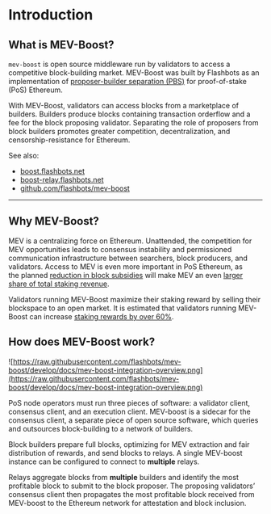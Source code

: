 # Introduction

## What is MEV-Boost?

`mev-boost` is open source middleware run by validators to access a competitive block-building market. MEV-Boost was built by Flashbots as an implementation of [proposer-builder separation (PBS)](https://ethresear.ch/t/proposer-block-builder-separation-friendly-fee-market-designs/9725) for proof-of-stake (PoS) Ethereum.

With MEV-Boost, validators can access blocks from a marketplace of builders. Builders produce blocks containing transaction orderflow and a fee for the block proposing validator. Separating the role of proposers from block builders promotes greater competition, decentralization, and censorship-resistance for Ethereum.

See also:
* [boost.flashbots.net](https://boost.flashbots.net/)
* [boost-relay.flashbots.net](https://boost-relay.flashbots.net/)
* [github.com/flashbots/mev-boost](https://github.com/flashbots/mev-boost/)

---

## Why MEV-Boost?

MEV is a centralizing force on Ethereum. Unattended, the competition for MEV opportunities leads to consensus instability and permissioned communication infrastructure between searchers, block producers, and validators. Access to MEV is even more important in PoS Ethereum, as the planned [reduction in block subsidies](https://hackmd.io/@flashbots/mev-in-eth2) will make MEV an even [larger share of total staking revenue](https://github.com/flashbots/eth2-research/blob/main/notebooks/mev-in-eth2/eth2-mev-calc.ipynb).

Validators running MEV-Boost maximize their staking reward by selling their blockspace to an open market. It is estimated that validators running MEV-Boost can increase [staking rewards by over 60%](https://hackmd.io/@flashbots/mev-in-eth2).

## How does MEV-Boost work?

![https://raw.githubusercontent.com/flashbots/mev-boost/develop/docs/mev-boost-integration-overview.png](https://raw.githubusercontent.com/flashbots/mev-boost/develop/docs/mev-boost-integration-overview.png)

PoS node operators must run three pieces of software: a validator client, consensus client, and an execution client. MEV-boost is a sidecar for the consensus client, a separate piece of open source software, which queries and outsources block-building to a network of builders.

Block builders prepare full blocks, optimizing for MEV extraction and fair distribution of rewards, and send blocks to relays. A single MEV-boost instance can be configured to connect to **multiple** relays.

Relays aggregate blocks from **multiple** builders and identify the most profitable block to submit to the block proposer. The proposing validators’ consensus client then propagates the most profitable block received from MEV-boost to the Ethereum network for attestation and block inclusion.

